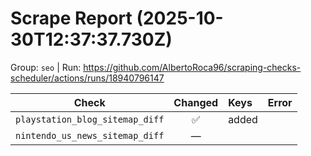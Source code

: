 # Scrape Report (2025-10-30T12:37:37.730Z)

Group: `seo`  |  Run: https://github.com/AlbertoRoca96/scraping-checks-scheduler/actions/runs/18940796147

| Check | Changed | Keys | Error |
|---|:---:|:--|:--|
| `playstation_blog_sitemap_diff` | ✅ | added |  |
| `nintendo_us_news_sitemap_diff` | — |  |  |
